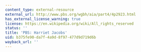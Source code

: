 ```yaml
---
content_type: external-resource
external_url: http://www.pbs.org/wgbh/aia/part4/4p2923.html
has_external_license_warning: true
license: https://en.wikipedia.org/wiki/All_rights_reserved
status: ''
title: 'PBS: Harriet Jacobs'
uid: b375fe90-da7f-4a9d-8f97-477d9d719d6b
wayback_url: ''
---
```

